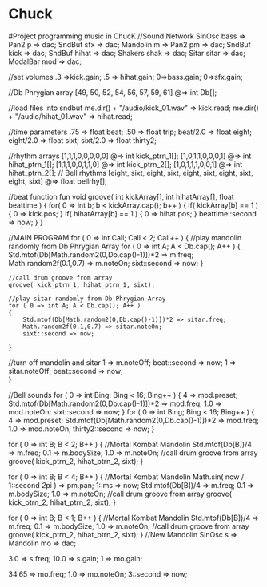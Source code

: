 # Chuck
#Project programming music in ChucK
//Sound Network
SinOsc bass => Pan2 p => dac;
SndBuf sfx => dac;
Mandolin m => Pan2 pm => dac;
SndBuf kick => dac;
SndBuf hihat => dac;
Shakers shak => dac;
Sitar sitar => dac;
ModalBar mod => dac;

//set volumes
.3 =>kick.gain;
.5 => hihat.gain;
0=>bass.gain;
0=>sfx.gain;

//Db Phrygian array
[49, 50, 52, 54, 56, 57, 59, 61] @=> int Db[];

//load files into sndbuf
me.dir() + "/audio/kick_01.wav" => kick.read;
me.dir() + "/audio/hihat_01.wav" => hihat.read;


//time parameters
.75 => float beat; 
.50 => float trip;
beat/2.0 => float eight;
eight/2.0 => float sixt;
sixt/2.0 => float thirty2;

//rhythm arrays
[1,1,1,0,0,0,0,0] @=> int kick_ptrn_1[];
[1,0,1,1,0,0,0,1] @=> int hihat_ptrn_1[];
[1,1,1,0,0,1,1,0] @=> int kick_ptrn_2[];
[1,0,1,1,1,0,0,1] @=> int hihat_ptrn_2[];
// Bell rhythms
[eight, sixt, eight, sixt, eight, sixt, eight, sixt, eight, sixt] @=> float bellrhy[];

//beat function
fun void groove( int kickArray[], int hihatArray[], float beattime )
{
    for( 0 => int b; b < kickArray.cap(); b++ )
    {
        if( kickArray[b] == 1 )
        {
            0 => kick.pos;
        }
        if( hihatArray[b] == 1 )
        {
            0 => hihat.pos;
        }
        beattime::second => now;
    }
}


//MAIN PROGRAM
for ( 0 => int Call; Call < 2; Call++ )
{
    //play mandolin randomly from Db Phrygian Array
    for ( 0 => int A; A < Db.cap(); A++ )
    {
        Std.mtof(Db[Math.random2(0,Db.cap()-1)])*2 => m.freq;
        Math.random2f(0.1,0.7) => m.noteOn;
        sixt::second => now;
    }
    
    //call drum groove from array
    groove( kick_ptrn_1, hihat_ptrn_1, sixt);
    
    //play sitar randomly from Db Phrygian Array
    for ( 0 => int A; A < Db.cap(); A++ )
    {
        Std.mtof(Db[Math.random2(0,Db.cap()-1)])*2 => sitar.freq;
        Math.random2f(0.1,0.7) => sitar.noteOn;
        sixt::second => now;
        
    }
//turn off mandolin and sitar
1 => m.noteOff;
beat::second => now;
1 => sitar.noteOff;
beat::second => now;    
}

//Bell sounds
for ( 0 => int Bing; Bing < 16; Bing++ )
{
    4 => mod.preset;
    Std.mtof(Db[Math.random2(0,Db.cap()-1)])*2 => mod.freq;
    1.0 => mod.noteOn;
    sixt::second => now;
}
for ( 0 => int Bing; Bing < 16; Bing++ )
{
    4 => mod.preset;
    Std.mtof(Db[Math.random2(0,Db.cap()-1)])*2 => mod.freq;
    1.0 => mod.noteOn;
    thirty2::second => now;
}


for ( 0 => int B; B < 2; B++ )
{
    //Mortal Kombat Mandolin
    Std.mtof(Db[B])/4 => m.freq;
    0.1 => m.bodySize;
    1.0 => m.noteOn;
    //call drum groove from array
    groove( kick_ptrn_2, hihat_ptrn_2, sixt);
}
    
for ( 0 => int B; B < 4; B++ )
{
    //Mortal Kombat Mandolin
    Math.sin( now / 1::second *2*pi ) => pm.pan;
    1::ms => now;
    Std.mtof(Db[B])/4 => m.freq;
    0.1 => m.bodySize;
    1.0 => m.noteOn;
    //call drum groove from array
    groove( kick_ptrn_2, hihat_ptrn_2, sixt);
}

for ( 0 => int B; B < 1; B++ )
{
    //Mortal Kombat Mandolin
    Std.mtof(Db[B])/4 => m.freq;
    0.1 => m.bodySize;
    1.0 => m.noteOn;
    //call drum groove from array
    groove( kick_ptrn_2, hihat_ptrn_2, sixt);
}
//New Mandolin
SinOsc s => Mandolin mo => dac;

3.0 => s.freq;
10.0 => s.gain;
1 => mo.gain;

34.65 => mo.freq;
1.0 => mo.noteOn;
3::second => now;


